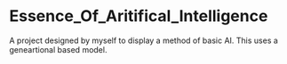 # Essence_Of_Aritifical_Intelligence
 A project designed by myself to display a method of basic AI. This uses a geneartional based model.
